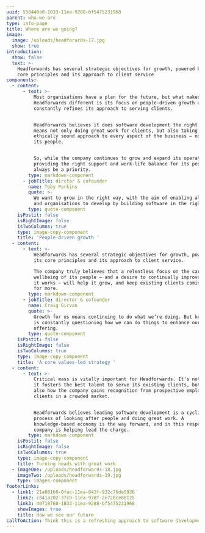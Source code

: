 ```yaml
---
uuid: 550440a0-1033-11ea-9288-bf5475231968
parent: who-we-are
type: info-page
title: Where are we going?
image:
  image: /uploads/headforards-17.jpg
  show: true
introduction:
  show: false
  text: >-
    Headforwards has several strategic objectives for growth, powered by its
    core principles and its approach to client service
components:
  - content:
      - text: >-
          Most organisations have a plan for the future, but what makes
          Headforwards different is its focus on people-driven growth and how it
          constantly refines its approach to serving clients. 


          Headforwards believes it does software development the right way. This
          means not only doing great work for clients, but also taking an
          ethically sound approach to every aspect of the business – not least
          its people. 


          So, while the company continues to grow and expand its operations,
          providing the right support and work-life balance for its people will
          always be a priority.
        type: markdown-component
      - jobTitle: dirctor & cofounder
        name: Toby Parkins
        quote: >-
          We want to grow in the right way, with the aim of enabling all people
          and organisations to develop by building software in the right way.
        type: quote-component
    isPostit: false
    isRightImage: false
    isTwoColumns: true
    type: image-copy-component
    title: 'People-driven growth '
  - content:
      - text: >-
          Headforwards has several strategic objectives for growth, powered by
          its core principles and its approach to client service.

          The company truly believes that a relentless focus on the careers and
          wellbeing of its people – and a desire to continually improve the way
          it works – will help it grow, and keep existing clients coming back
          for more.
        type: markdown-component
      - jobTitle: director & cofounder
        name: Craig Girvan
        quote: >-
          Growth for us means continuing to do what we’re doing. But key to this
          is constantly questioning how we can do things to enhance our
          offering.
        type: quote-component
    isPostit: false
    isRightImage: false
    isTwoColumns: true
    type: image-copy-component
    title: 'A core values-led strategy '
  - content:
      - text: >-
          Critical mass is vitally important for Headforwards. It’s not only how
          it fosters the best talent to serve its existing clients, but it’s
          also how the company gains recognition from prospective employees and
          clients in a crowded market. 


          Headforwards believes leading software development is a cyclical
          process of looking after people and doing great work. A
          knowledge-based economy is the way forward, and in this respect the
          company is helping lead the charge.
        type: markdown-component
    isPostit: false
    isRightImage: false
    isTwoColumns: true
    type: image-copy-component
    title: Turning heads with great work
  - imageOne: /uploads/headforwards-18.jpg
    imageTwo: /uploads/headforwards-19.jpg
    type: images-component
footerLinks:
  - link1: 21a08160-0fac-11ea-843f-932c76de5936
    link2: c841a202-37c9-11ea-978f-2e728ce88125
    link3: 40718760-1033-11ea-9288-bf5475231968
    showImages: true
    title: How we see our future
callToAction: Think this is a refreshing approach to software development?
---
```


